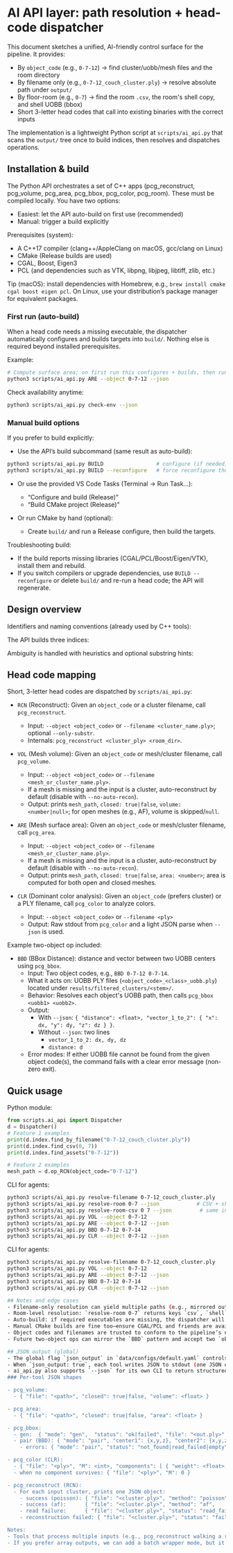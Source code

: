 # AI API layer: path resolution + head-code dispatcher

This document sketches a unified, AI-friendly control surface for the pipeline. It provides:

  - By `object_code` (e.g., `0-7-12`) → find cluster/uobb/mesh files and the room directory
  - By filename only (e.g., `0-7-12_couch_cluster.ply`) → resolve absolute path under `output/`
  - By floor-room (e.g., `0-7`) → find the room `.csv`, the room's shell copy, and shell UOBB (bbox)
  - Short 3-letter head codes that call into existing binaries with the correct inputs

The implementation is a lightweight Python script at `scripts/ai_api.py` that scans the `output/` tree once to build indices, then resolves and dispatches operations.

## Installation & build

The Python API orchestrates a set of C++ apps (pcg_reconstruct, pcg_volume, pcg_area, pcg_bbox, pcg_color, pcg_room). These must be compiled locally. You have two options:

- Easiest: let the API auto-build on first use (recommended)
- Manual: trigger a build explicitly

Prerequisites (system):
- A C++17 compiler (clang++/AppleClang on macOS, gcc/clang on Linux)
- CMake (Release builds are used)
- CGAL, Boost, Eigen3
- PCL (and dependencies such as VTK, libpng, libjpeg, libtiff, zlib, etc.)

Tip (macOS): install dependencies with Homebrew, e.g., `brew install cmake cgal boost eigen pcl`. On Linux, use your distribution’s package manager for equivalent packages.

### First run (auto-build)

When a head code needs a missing executable, the dispatcher automatically configures and builds targets into `build/`. Nothing else is required beyond installed prerequisites.

Example:

```bash
# Compute surface area; on first run this configures + builds, then runs
python3 scripts/ai_api.py ARE --object 0-7-12 --json
```

Check availability anytime:

```bash
python3 scripts/ai_api.py check-env --json
```

### Manual build options

If you prefer to build explicitly:

- Use the API’s build subcommand (same result as auto-build):

```bash
python3 scripts/ai_api.py BUILD                 # configure (if needed) + build
python3 scripts/ai_api.py BUILD --reconfigure   # force reconfigure then build
```

- Or use the provided VS Code Tasks (Terminal → Run Task…):
  - “Configure and build (Release)”
  - “Build CMake project (Release)”

- Or run CMake by hand (optional):
  - Create `build/` and run a Release configure, then build the targets.

Troubleshooting build:
- If the build reports missing libraries (CGAL/PCL/Boost/Eigen/VTK), install them and rebuild.
- If you switch compilers or upgrade dependencies, use `BUILD --reconfigure` or delete `build/` and re-run a head code; the API will regenerate.

## Design overview

Identifiers and naming conventions (already used by C++ tools):

The API builds three indices:

Ambiguity is handled with heuristics and optional substring hints:

## Head code mapping

Short, 3-letter head codes are dispatched by `scripts/ai_api.py`:

- `RCN` (Reconstruct): Given an `object_code` or a cluster filename, call `pcg_reconstruct`.
  - Input: `--object <object_code>` or `--filename <cluster_name.ply>`; optional `--only-substr`.
  - Internals: `pcg_reconstruct <cluster_ply> <room_dir>`.

- `VOL` (Mesh volume): Given an `object_code` or mesh/cluster filename, call `pcg_volume`.
  - Input: `--object <object_code>` or `--filename <mesh_or_cluster_name.ply>`.
  - If a mesh is missing and the input is a cluster, auto-reconstruct by default (disable with `--no-auto-recon`).
  - Output: prints `mesh_path`, `closed: true|false`, `volume: <number|null>`; for open meshes (e.g., AF), volume is skipped/`null`.

- `ARE` (Mesh surface area): Given an `object_code` or mesh/cluster filename, call `pcg_area`.
  - Input: `--object <object_code>` or `--filename <mesh_or_cluster_name.ply>`.
  - If a mesh is missing and the input is a cluster, auto-reconstruct by default (disable with `--no-auto-recon`).
  - Output: prints `mesh_path`, `closed: true|false`, `area: <number>`; area is computed for both open and closed meshes.

- `CLR` (Dominant color analysis): Given an `object_code` (prefers cluster) or a PLY filename, call `pcg_color` to analyze colors.
  - Input: `--object <object_code>` or `--filename <ply>`
  - Output: Raw stdout from `pcg_color` and a light JSON parse when `--json` is used.

Example two-object op included:
- `BBD` (BBox Distance): distance and vector between two UOBB centers using `pcg_bbox`.
  - Input: Two object codes, e.g., `BBD 0-7-12 0-7-14`.
  - What it acts on: UOBB PLY files (`<object_code>_<class>_uobb.ply`) located under `results/filtered_clusters/<stem>/`.
  - Behavior: Resolves each object's UOBB path, then calls `pcg_bbox <uobb1> <uobb2>`.
  - Output:
    - With `--json`: `{ "distance": <float>, "vector_1_to_2": { "x": dx, "y": dy, "z": dz } }`.
    - Without `--json`: two lines
      - `vector_1_to_2: dx, dy, dz`
      - `distance: d`
  - Error modes: If either UOBB file cannot be found from the given object code(s), the command fails with a clear error message (non-zero exit).


## Quick usage

Python module:
```python
from scripts.ai_api import Dispatcher
d = Dispatcher()
# Feature 1 examples
print(d.index.find_by_filename("0-7-12_couch_cluster.ply"))
print(d.index.find_csv(0, 7))
print(d.index.find_assets("0-7-12"))

# Feature 2 examples
mesh_path = d.op_RCN(object_code="0-7-12")
```

CLI for agents:
```bash
python3 scripts/ai_api.py resolve-filename 0-7-12_couch_cluster.ply
python3 scripts/ai_api.py resolve-room 0-7 --json            # CSV + shell + shell_uobb for a room
python3 scripts/ai_api.py resolve-room-csv 0 7 --json         # same info when called with floor & room ints
python3 scripts/ai_api.py VOL --object 0-7-12
python3 scripts/ai_api.py ARE --object 0-7-12 --json
python3 scripts/ai_api.py BBD 0-7-12 0-7-14
python3 scripts/ai_api.py CLR --object 0-7-12 --json
```
CLI for agents:
```bash
python3 scripts/ai_api.py resolve-filename 0-7-12_couch_cluster.ply
python3 scripts/ai_api.py VOL --object 0-7-12
python3 scripts/ai_api.py ARE --object 0-7-12 --json
python3 scripts/ai_api.py BBD 0-7-12 0-7-14
python3 scripts/ai_api.py CLR --object 0-7-12 --json

## Notes and edge cases
- Filename-only resolution can yield multiple paths (e.g., mirrored outputs); the API chooses the most likely one but also supports narrowing via a substring filter.
- Room-level resolution: `resolve-room 0-7` returns keys `csv`, `shell`, and `shell_uobb`. The shell copy is the raw room shell cloud placed alongside its UOBB by `pcg_room` (e.g., `.../results/shell/shell_007/0-7-0_shell.ply` and `0-7-0_shell_uobb.ply`).
- Auto-build: if required executables are missing, the dispatcher will configure and build them automatically. You can also call `python3 scripts/ai_api.py BUILD` to build on demand.
- Manual CMake builds are fine too—ensure CGAL/PCL and friends are available and build a Release configuration in `build/`.
- Object codes and filenames are trusted to conform to the pipeline’s naming; if external files deviate, results may be unpredictable.
- Future two-object ops can mirror the `BBD` pattern and accept two `object_code`s.

## JSON output (global)
- The global flag `json_output` in `data/configs/default.yaml` controls whether C++ tools emit structured JSON instead of human-readable text. Default is `true` in this repository.
- When `json_output: true`, each tool writes JSON to stdout (one JSON object per processed input). All messages are in English.
- ai_api.py also supports `--json` for its own CLI to return structured results regardless of the C++ tools' mode; internally it prefers consuming JSON from tools and falls back to text parsing if needed.
### Per-tool JSON shapes

- pcg_volume:
  - { "file": "<path>", "closed": true|false, "volume": <float> }

- pcg_area:
  - { "file": "<path>", "closed": true|false, "area": <float> }

- pcg_bbox:
  - gen:  { "mode": "gen",  "status": "ok|failed", "file": "<out.ply>" }
  - pair (BBD): { "mode": "pair", "center1": {x,y,z}, "center2": {x,y,z}, "vector_1_to_2": {x,y,z}, "distance": <float> }
    - errors: { "mode": "pair", "status": "not_found|read_failed|empty", ... }

- pcg_color (CLR):
  - { "file": "<ply>", "M": <int>, "components": [ { "weight": <float>, "mean": [r,g,b], "var": [vr,vg,vb] }, ... ] }
  - when no component survives: { "file": "<ply>", "M": 0 }

- pcg_reconstruct (RCN):
  - For each input cluster, prints one JSON object:
    - success (poisson): { "file": "<cluster.ply>", "method": "poisson", "mesh": "<mesh.ply>", "status": "ok" }
    - success (af):      { "file": "<cluster.ply>", "method": "af",      "mesh": "<mesh.ply>", "status": "ok" }
    - read failure:      { "file": "<cluster.ply>", "status": "read_failed" }
    - reconstruction failed: { "file": "<cluster.ply>", "status": "failed" }

Notes:
- Tools that process multiple inputs (e.g., pcg_reconstruct walking a room) emit one JSON object per processed cluster (line-separated), not a single JSON array, to preserve streaming behavior.
- If you prefer array outputs, we can add a batch wrapper mode, but it would buffer results in memory and lose streaming.
